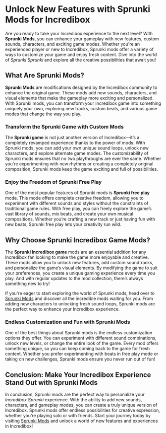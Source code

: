<h1>Unlock New Features with Sprunki Mods for Incredibox</h1> <p>Are you ready to take your Incredibox experience to the next level? With <strong>Sprunki Mods</strong>, you can enhance your gameplay with new features, custom sounds, characters, and exciting game modes. Whether you're an experienced player or new to Incredibox, Sprunki mods offer a variety of ways to customize your game and enjoy fresh content. Dive into the world of <em>Sprunki Sprunki</em> and explore all the creative possibilities that await you!</p> <h2>What Are Sprunki Mods?</h2> <p><strong>Sprunki Mods</strong> are modifications designed by the Incredibox community to enhance the original game. These mods add new sounds, characters, and visual elements that make the gameplay more exciting and personalized. With Sprunki mods, you can transform your Incredibox game into something uniquely your own, exploring new tracks, custom beats, and various game modes that change the way you play.</p> <h3>Transform the Sprunki Game with Custom Mods</h3> <p>The <strong>Sprunki game</strong> is not just another version of Incredibox—it’s a completely revamped experience thanks to the power of mods. With Sprunki mods, you can add your own unique sound loops, unlock new characters, and explore alternate game modes. The customizability of Sprunki mods ensures that no two playthroughs are ever the same. Whether you're experimenting with new rhythms or creating a completely original composition, Sprunki mods keep the game exciting and full of possibilities.</p> <h3>Enjoy the Freedom of Sprunki Free Play</h3> <p>One of the most popular features of Sprunki mods is <strong>Sprunki free play</strong> mode. This mode offers complete creative freedom, allowing you to experiment with different sounds and styles without the constraints of traditional game rules. With free play, you can freely explore the game’s vast library of sounds, mix beats, and create your own musical compositions. Whether you’re crafting a new track or just having fun with new beats, Sprunki free play lets your creativity run wild.</p> <h2>Why Choose Sprunki Incredibox Game Mods?</h2> <p>The <strong>Sprunki Incredibox game</strong> mods are an essential addition for any Incredibox fan looking to make the game more enjoyable and creative. These mods allow you to unlock new features, add custom soundtracks, and personalize the game’s visual elements. By modifying the game to suit your preferences, you create a unique gaming experience every time you play. And with regular updates to the mod collection, there’s always something new to try!</p> <p>If you're eager to start exploring the world of Sprunki mods, head over to <a href="https://sprunkimod.github.io/" target="_blank" rel="noopener noreferrer">Sprunki Mods</a> and discover all the incredible mods waiting for you. From adding new characters to unlocking fresh sound loops, Sprunki mods are the perfect way to enhance your Incredibox experience.</p> <h3>Endless Customization and Fun with Sprunki Mods</h3> <p>One of the best things about Sprunki mods is the endless customization options they offer. You can experiment with different sound combinations, unlock new levels, or change the entire look of the game. Every mod offers something unique, so you can keep coming back to the game for fresh content. Whether you prefer experimenting with beats in free play mode or taking on new challenges, Sprunki mods ensure you never run out of fun!</p> <h2>Conclusion: Make Your Incredibox Experience Stand Out with Sprunki Mods</h2> <p>In conclusion, Sprunki mods are the perfect way to personalize your <em>Incredibox Sprunki</em> experience. With the ability to add new sounds, characters, and gameplay modes, you can create a truly unique version of Incredibox. Sprunki mods offer endless possibilities for creative expression, whether you’re playing solo or with friends. Start your journey today by visiting <a href="https://sprunkimod.github.io/" target="_blank" rel="noopener noreferrer">Sprunki Mods</a> and unlock a world of new features and experiences in Incredibox!</p>
